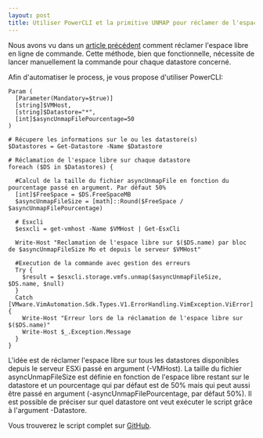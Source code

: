 ```yaml
---
layout: post
title: Utiliser PowerCLI et la primitive UNMAP pour réclamer de l'espace libre sur des LUN thin
---
```


Nous avons vu dans un [article précédent](http://blog.okcomputer.io/2015/02/26/R%C3%A9clamer-espace-libre-lun-thin-ESXi-UNMAP/) comment réclamer l'espace libre en ligne de commande. Cette méthode, bien que fonctionnelle, nécessite de lancer manuellement la commande pour chaque datastore concerné.

Afin d'automatiser le process, je vous propose d'utiliser PowerCLI:

```
Param (
  [Parameter(Mandatory=$true)]
  [string]$VMHost,
  [string]$Datastore="*",
  [int]$asyncUnmapFilePourcentage=50
)

# Récupere les informations sur le ou les datastore(s)
$Datastores = Get-Datastore -Name $Datastore

# Réclamation de l'espace libre sur chaque datastore
foreach ($DS in $Datastores) {

  #Calcul de la taille du fichier asyncUnmapFile en fonction du pourcentage passé en argument. Par défaut 50%
  [int]$FreeSpace = $DS.FreeSpaceMB
  $asyncUnmapFileSize = [math]::Round($FreeSpace / $asyncUnmapFilePourcentage)

  # Esxcli
  $esxcli = get-vmhost -Name $VMHost | Get-EsxCli

  Write-Host "Reclamation de l'espace libre sur $($DS.name) par bloc de $asyncUnmapFileSize Mo et depuis le serveur $VMHost"

  #Execution de la commande avec gestion des erreurs
  Try {
    $result = $esxcli.storage.vmfs.unmap($asyncUnmapFileSize, $DS.name, $null)
  }
  Catch [VMware.VimAutomation.Sdk.Types.V1.ErrorHandling.VimException.ViError] {
    Write-Host "Erreur lors de la réclamation de l'espace libre sur $($DS.name)"
    Write-Host $_.Exception.Message
  }
}
```
L'idée est de réclamer l'espace libre sur tous les datastores disponibles depuis le serveur ESXi passé en argument (-VMHost). La taille du fichier asyncUnmapFileSize est définie en fonction de l'espace libre restant sur le datastore et un pourcentage qui par défaut est de 50% mais qui peut aussi être passé en argument (-asyncUnmapFilePourcentage, par défaut 50%). Il est possible de préciser sur quel datastore ont veut exécuter le script grâce à l'argument -Datastore.

Vous trouverez le script complet sur [GitHub](https://github.com/okcomputerpro/vmware-powercli/blob/master/UNMAP/ReclaimUnusedSpace.ps1).
